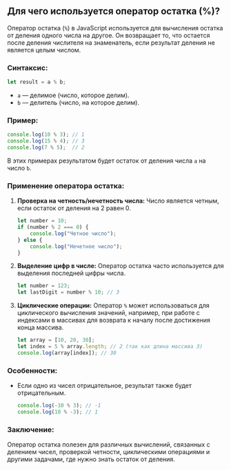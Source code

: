 ## Для чего используется оператор остатка (%)?

Оператор остатка (`%`) в JavaScript используется для вычисления остатка от деления одного числа на другое. Он возвращает то, что остается после деления числителя на знаменатель, если результат деления не является целым числом.

### Синтаксис:
```javascript
let result = a % b;
```

- `a` — делимое (число, которое делим).
- `b` — делитель (число, на которое делим).

### Пример:
```javascript
console.log(10 % 3); // 1
console.log(15 % 4); // 3
console.log(7 % 5);  // 2
```

В этих примерах результатом будет остаток от деления числа `a` на число `b`.

### Применение оператора остатка:

1. **Проверка на четность/нечетность числа:**
   Число является четным, если остаток от деления на 2 равен 0.
   ```javascript
   let number = 10;
   if (number % 2 === 0) {
       console.log("Четное число");
   } else {
       console.log("Нечетное число");
   }
   ```

2. **Выделение цифр в числе:**
   Оператор остатка часто используется для выделения последней цифры числа.
   ```javascript
   let number = 123;
   let lastDigit = number % 10; // 3
   ```

3. **Циклические операции:**
   Оператор `%` может использоваться для циклического вычисления значений, например, при работе с индексами в массивах для возврата к началу после достижения конца массива.
   ```javascript
   let array = [10, 20, 30];
   let index = 5 % array.length; // 2 (так как длина массива 3)
   console.log(array[index]); // 30
   ```

### Особенности:
- Если одно из чисел отрицательное, результат также будет отрицательным.
  ```javascript
  console.log(-10 % 3); // -1
  console.log(10 % -3); // 1
  ```

### Заключение:
Оператор остатка полезен для различных вычислений, связанных с делением чисел, проверкой четности, циклическими операциями и другими задачами, где нужно знать остаток от деления.
